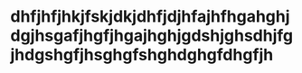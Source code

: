 # dhfjhfjhkjfskjdkjdhfjdjhfajhfhgahghjdgjhsgafjhgfjhgajhghjgdshjghsdhjfgjhdgshgfjhsghgfshghdghgfdhgfjh